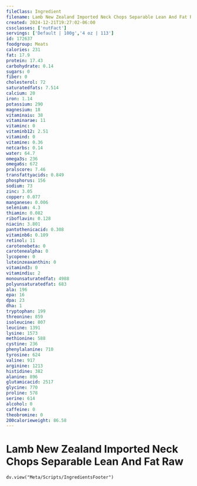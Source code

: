 ```yaml
---
fileClass: Ingredient
filename: Lamb New Zealand Imported Neck Chops Separable Lean And Fat Raw
created: 2024-12-21T19:27:02-06:00
cssclasses: ['nutFact']
servings: ['Default | 100g','4 oz | 113']
id: 172637
foodgroup: Meats
calories: 231
fat: 17.9
protein: 17.43
carbohydrate: 0.14
sugars: 0
fiber: 0
cholesterol: 72
saturatedfats: 7.514
calcium: 20
iron: 1.14
potassium: 290
magnesium: 18
vitaminaiu: 38
vitaminarae: 11
vitaminc: 0
vitaminb12: 2.51
vitamind: 0
vitamine: 0.36
netcarbs: 0.14
water: 64.7
omega3s: 236
omega6s: 672
pralscore: 7.46
transfattyacids: 0.849
phosphorus: 156
sodium: 73
zinc: 3.05
copper: 0.077
manganese: 0.006
selenium: 4.3
thiamin: 0.082
riboflavin: 0.128
niacin: 3.801
pantothenicacid: 0.308
vitaminb6: 0.109
retinol: 11
carotenebeta: 0
carotenealpha: 0
lycopene: 0
luteinzeaxanthin: 0
vitamind3: 0
vitamindiu: 2
monounsaturatedfat: 4988
polyunsaturatedfat: 683
ala: 196
epa: 16
dpa: 23
dha: 1
tryptophan: 199
threonine: 859
isoleucine: 807
leucine: 1391
lysine: 1573
methionine: 588
cystine: 236
phenylalanine: 710
tyrosine: 624
valine: 917
arginine: 1213
histidine: 382
alanine: 896
glutamicacid: 2517
glycine: 770
proline: 578
serine: 614
alcohol: 0
caffeine: 0
theobromine: 0
200calorieweight: 86.58
---
```


# Lamb New Zealand Imported Neck Chops Separable Lean And Fat Raw

```dataviewjs
dv.view("Meta/Scripts/IngredientsFooter")
```